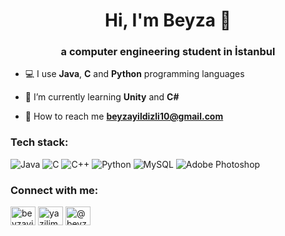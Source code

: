 <h1 align="center">Hi, I'm Beyza 👋</h1>
<h3 align="center">a computer engineering student in İstanbul</h3>

- 💻 I use **Java**, **C** and **Python** programming languages

- 🌱 I’m currently learning **Unity** and **C#**

- 🔗 How to reach me **beyzayildizli10@gmail.com**

<h3 align="left">Tech stack:</h3>
<p align="left">

![Java](https://img.shields.io/badge/java-%23ED8B00.svg?style=for-the-badge&logo=java&logoColor=white) ![C](https://img.shields.io/badge/c-%2300599C.svg?style=for-the-badge&logo=c&logoColor=white) ![C++](https://img.shields.io/badge/c++-%2300599C.svg?style=for-the-badge&logo=c%2B%2B&logoColor=white) ![Python](https://img.shields.io/badge/python-3670A0?style=for-the-badge&logo=python&logoColor=ffdd54) ![MySQL](https://img.shields.io/badge/mysql-%2300f.svg?style=for-the-badge&logo=mysql&logoColor=white) ![Adobe Photoshop](https://img.shields.io/badge/adobephotoshop-%2331A8FF.svg?style=for-the-badge&logo=adobephotoshop&logoColor=white)

<h3 align="left">Connect with me:</h3>
<p align="left">
  <a href="https://www.linkedin.com/in/beyzayildizli/" target="blank"><img align="center" src="https://raw.githubusercontent.com/rahuldkjain/github-profile-readme-generator/master/src/images/icons/Social/linked-in-alt.svg" alt="beyzayildizli" height="30" width="40" /></a>
  <a href="https://www.instagram.com/yazilim.seruvenim/" target="blank"><img align="center" src="https://raw.githubusercontent.com/rahuldkjain/github-profile-readme-generator/master/src/images/icons/Social/instagram.svg" alt="yazilim.seruvenim" height="30" width="40" /></a>
  <a href="https://www.youtube.com/@beyzayildizli" target="blank"><img align="center" src="https://raw.githubusercontent.com/rahuldkjain/github-profile-readme-generator/master/src/images/icons/Social/youtube.svg" alt="@beyzayildizli" height="30" width="40" /></a>
</p>
